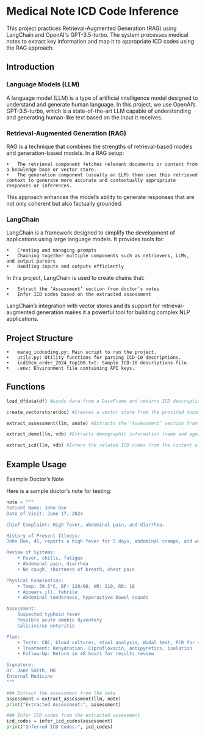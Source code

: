 
# Medical Note ICD Code Inference

This project practices Retrieval-Augmented Generation (RAG) using LangChain and OpenAI's GPT-3.5-turbo. The system processes medical notes to extract key information and map it to appropriate ICD codes using the RAG approach.

## Introduction


### Language Models (LLM)

A language model (LLM) is a type of artificial intelligence model designed to understand and generate human language. In this project, we use OpenAI’s GPT-3.5-turbo, which is a state-of-the-art LLM capable of understanding and generating human-like text based on the input it receives.

### Retrieval-Augmented Generation (RAG)

RAG is a technique that combines the strengths of retrieval-based models and generation-based models. In a RAG setup:

	•	The retrieval component fetches relevant documents or context from a knowledge base or vector store.
	•	The generation component (usually an LLM) then uses this retrieved context to generate more accurate and contextually appropriate responses or inferences.

This approach enhances the model’s ability to generate responses that are not only coherent but also factually grounded.

### LangChain

LangChain is a framework designed to simplify the development of applications using large language models. It provides tools for:

	•	Creating and managing prompts
	•	Chaining together multiple components such as retrievers, LLMs, and output parsers
	•	Handling inputs and outputs efficiently

In this project, LangChain is used to create chains that:

	•	Extract the ‘Assessment’ section from doctor’s notes
	•	Infer ICD codes based on the extracted assessment

LangChain’s integration with vector stores and its support for retrieval-augmented generation makes it a powerful tool for building complex NLP applications.

## Project Structure

	•	marag_icdcoding.py: Main script to run the project.
	•	utils.py: Utility functions for parsing ICD-10 descriptions.
	•	icd10cm_order_2024_top100.txt: Sample ICD-10 descriptions file.
	•	.env: Environment file containing API keys.

## Functions

```python
load_dfdata(df) #Loads data from a DataFrame and returns ICD descriptions.

create_vectorstore(doc) #Creates a vector store from the provided documents using OpenAI embeddings.

extract_assessment(llm, anote) #Extracts the ‘Assessment’ section from a doctor’s note using a language model.

extract_demo(llm, vdb) #Extracts demographic information (name and age) from a doctor’s note.

extract_icd(llm, vdb) #Infers the related ICD codes from the content of a doctor’s note.
```

## Example Usage

Example Doctor’s Note

Here is a sample doctor’s note for testing:
``` python
note = """
Patient Name: John Doe
Date of Visit: June 17, 2024

Chief Complaint: High fever, abdominal pain, and diarrhea.

History of Present Illness:
John Doe, 45, reports a high fever for 5 days, abdominal cramps, and watery diarrhea. Also complains of fatigue and body aches.

Review of Systems:
    • Fever, chills, fatigue
    • Abdominal pain, diarrhea
    • No cough, shortness of breath, chest pain

Physical Examination:
    • Temp: 39.5°C, BP: 120/80, HR: 110, RR: 18
    • Appears ill, febrile
    • Abdominal tenderness, hyperactive bowel sounds

Assessment:
    Suspected typhoid fever
    Possible acute amebic dysentery
    Calicivirus enteritis

Plan:
    • Tests: CBC, blood cultures, stool analysis, Widal test, PCR for viruses
    • Treatment: Rehydration, Ciprofloxacin, antipyretics, isolation
    • Follow-Up: Return in 48 hours for results review

Signature:
Dr. Jane Smith, MD
Internal Medicine
"""

### Extract the assessment from the note
assessment = extract_assessment(llm, note)
print("Extracted Assessment:", assessment)

### Infer ICD codes from the extracted assessment
icd_codes = infer_icd_codes(assessment)
print("Inferred ICD Codes:", icd_codes)
```

